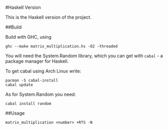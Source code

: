 #Haskell Version

This is the Haskell version of the project. 

##Build

Build with GHC, using 
```
ghc --make matrix_multiplication.hs -O2 -threaded
```
You will need the System.Random library, which you can get with `cabal` - 
a package manager for Haskell.

To get cabal using Arch Linux write:
```
pacman -S cabal-install
cabal update
```

As for System.Random you need:
```
cabal install random
```
##Usage
```
matrix_multiplication <number> +RTS -N
```
